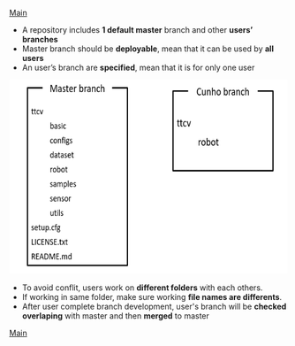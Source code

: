 [Main](../README.md)

- A repository  includes **1 default master** branch and other **users’ branches**
- Master branch should be **deployable**, mean that it can be used by **all users**
- An user’s branch are **specified**, mean that it is for only one user

<img src="../images/17.PNG" height="350">

- To avoid  conflit, users work on **different folders** with each others. 
- If working in same folder, make sure working **file names are differents**.
- After user complete branch development, user's branch will be **checked overlaping** with master and then **merged** to master

[Main](../README.md)

